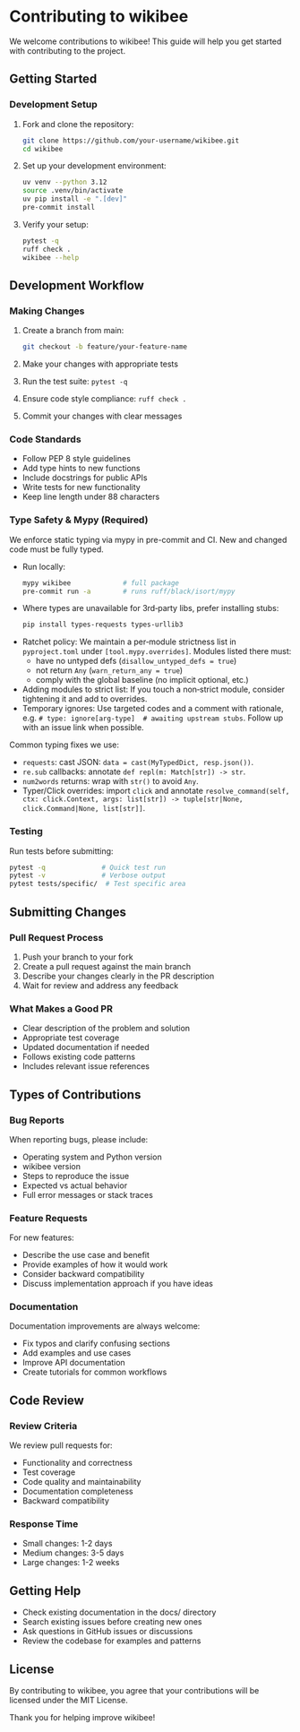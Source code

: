 # Contributing to wikibee

We welcome contributions to wikibee! This guide will help you get started with contributing to the project.

## Getting Started

### Development Setup

1. Fork and clone the repository:
   ```bash
   git clone https://github.com/your-username/wikibee.git
   cd wikibee
   ```

2. Set up your development environment:
   ```bash
   uv venv --python 3.12
   source .venv/bin/activate
   uv pip install -e ".[dev]"
   pre-commit install
   ```

3. Verify your setup:
   ```bash
   pytest -q
   ruff check .
   wikibee --help
   ```

## Development Workflow

### Making Changes

1. Create a branch from main:
   ```bash
   git checkout -b feature/your-feature-name
   ```

2. Make your changes with appropriate tests
3. Run the test suite: `pytest -q`
4. Ensure code style compliance: `ruff check .`
5. Commit your changes with clear messages

### Code Standards

- Follow PEP 8 style guidelines
- Add type hints to new functions
- Include docstrings for public APIs
- Write tests for new functionality
- Keep line length under 88 characters

### Type Safety & Mypy (Required)

We enforce static typing via mypy in pre-commit and CI. New and changed code must be fully typed.

- Run locally:
  ```bash
  mypy wikibee             # full package
  pre-commit run -a        # runs ruff/black/isort/mypy
  ```
- Where types are unavailable for 3rd‑party libs, prefer installing stubs:
  ```bash
  pip install types-requests types-urllib3
  ```
- Ratchet policy: We maintain a per‑module strictness list in `pyproject.toml` under `[tool.mypy.overrides]`. Modules listed there must:
  - have no untyped defs (`disallow_untyped_defs = true`)
  - not return `Any` (`warn_return_any = true`)
  - comply with the global baseline (no implicit optional, etc.)
- Adding modules to strict list: If you touch a non‑strict module, consider tightening it and add to overrides.
- Temporary ignores: Use targeted codes and a comment with rationale, e.g. `# type: ignore[arg-type]  # awaiting upstream stubs`. Follow up with an issue link when possible.

Common typing fixes we use:
- `requests`: cast JSON: `data = cast(MyTypedDict, resp.json())`.
- `re.sub` callbacks: annotate `def repl(m: Match[str]) -> str`.
- `num2words` returns: wrap with `str()` to avoid `Any`.
- Typer/Click overrides: import `click` and annotate `resolve_command(self, ctx: click.Context, args: list[str]) -> tuple[str|None, click.Command|None, list[str]]`.

### Testing

Run tests before submitting:
```bash
pytest -q              # Quick test run
pytest -v              # Verbose output
pytest tests/specific/  # Test specific area
```

## Submitting Changes

### Pull Request Process

1. Push your branch to your fork
2. Create a pull request against the main branch
3. Describe your changes clearly in the PR description
4. Wait for review and address any feedback

### What Makes a Good PR

- Clear description of the problem and solution
- Appropriate test coverage
- Updated documentation if needed
- Follows existing code patterns
- Includes relevant issue references

## Types of Contributions

### Bug Reports

When reporting bugs, please include:
- Operating system and Python version
- wikibee version
- Steps to reproduce the issue
- Expected vs actual behavior
- Full error messages or stack traces

### Feature Requests

For new features:
- Describe the use case and benefit
- Provide examples of how it would work
- Consider backward compatibility
- Discuss implementation approach if you have ideas

### Documentation

Documentation improvements are always welcome:
- Fix typos and clarify confusing sections
- Add examples and use cases
- Improve API documentation
- Create tutorials for common workflows

## Code Review

### Review Criteria

We review pull requests for:
- Functionality and correctness
- Test coverage
- Code quality and maintainability
- Documentation completeness
- Backward compatibility

### Response Time

- Small changes: 1-2 days
- Medium changes: 3-5 days
- Large changes: 1-2 weeks

## Getting Help

- Check existing documentation in the docs/ directory
- Search existing issues before creating new ones
- Ask questions in GitHub issues or discussions
- Review the codebase for examples and patterns

## License

By contributing to wikibee, you agree that your contributions will be licensed under the MIT License.

Thank you for helping improve wikibee!
